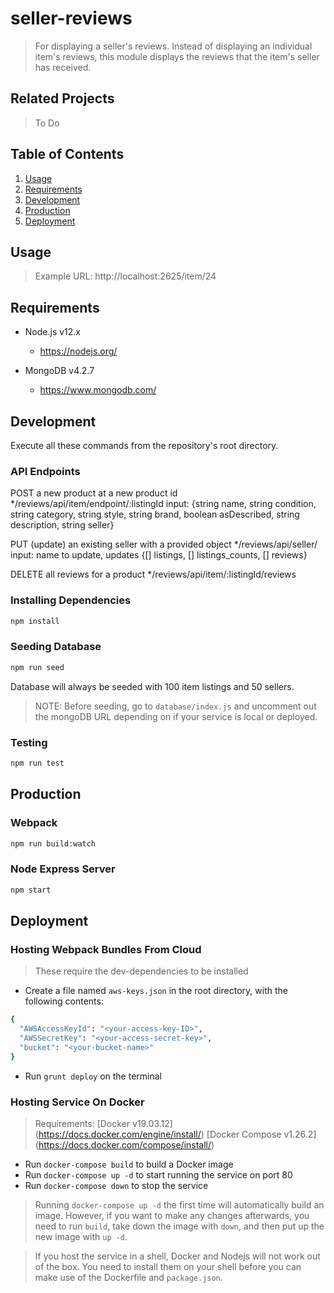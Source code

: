# seller-reviews
> For displaying a seller's reviews. Instead of displaying an individual item's reviews, this module displays the reviews that the item's seller has received.

## Related Projects

> To Do

## Table of Contents

1. [Usage](#Usage)
2. [Requirements](#Requirements)
3. [Development](#Development)
4. [Production](#Production)
5. [Deployment](#Deployment)

## Usage
> Example URL: http://localhost:2625/item/24

## Requirements

- Node.js v12.x
  - https://nodejs.org/

- MongoDB v4.2.7
  - https://www.mongodb.com/

## Development

Execute all these commands from the repository's root directory.

### API Endpoints
POST a new product at a new product id
*/reviews/api/item/endpoint/:listingId
input: {string name, string condition, string category, string style, string brand, boolean asDescribed, string description, string seller}

PUT (update) an existing seller with a provided object
*/reviews/api/seller/
input: name to update, updates {[] listings, [] listings_counts, [] reviews}

DELETE all reviews for a product
*/reviews/api/item/:listingId/reviews

### Installing Dependencies

```sh
npm install
```

### Seeding Database

```sh
npm run seed
```

Database will always be seeded with 100 item listings and 50 sellers.

> NOTE: Before seeding, go to ```database/index.js``` and uncomment out
> the mongoDB URL depending on if your service is local or deployed.

### Testing

```sh
npm run test
```

## Production

### Webpack

```sh
npm run build:watch
```

### Node Express Server

```sh
npm start
```

## Deployment

### Hosting Webpack Bundles From Cloud
> These require the dev-dependencies to be installed

- Create a file named ```aws-keys.json``` in the root directory, with the following contents:
```sh
{
  "AWSAccessKeyId": "<your-access-key-ID>",
  "AWSSecretKey": "<your-access-secret-key>",
  "bucket": "<your-bucket-name>"
}
```

- Run ```grunt deploy``` on the terminal

### Hosting Service On Docker
> Requirements:
> [Docker v19.03.12] (https://docs.docker.com/engine/install/)
> [Docker Compose v1.26.2] (https://docs.docker.com/compose/install/)

- Run ```docker-compose build``` to build a Docker image
- Run ```docker-compose up -d``` to start running the service on port 80
- Run ```docker-compose down``` to stop the service

> Running ```docker-compose up -d``` the first time will automatically build an image.
> However, if you want to make any changes afterwards, you need to run ```build```,
> take down the image with ```down```, and then put up the new image with ```up -d```.

> If you host the service in a shell, Docker and Nodejs will not work out of the box.
> You need to install them on your shell before you can make use of the Dockerfile and ```package.json```.
